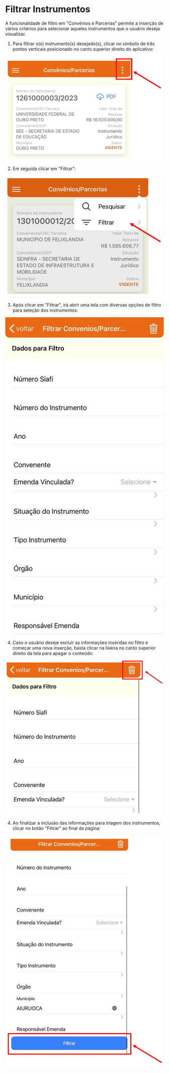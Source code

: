 # Filtrar Instrumentos

A funcionalidade de filtro em "Convênios e Parcerias" permite a inserção de vários critérios para selecionar aqueles instrumentos que o usuário deseja visualizar.

1. Para filtrar o(s) instrumento(s) desejado(s), clicar no símbolo de três pontos verticais posicionado no canto superior direito do aplicativo:

![](<../../../.gitbook/assets/image (4) (2).png>)

2. Em seguida clicar em "Filtrar":

![](<../../../.gitbook/assets/image (5) (3).png>)

3. Após clicar em "Filtrar", irá abrir uma tela com diversas opções de filtro para seleção dos instrumentos:

![](<../../../.gitbook/assets/WhatsApp Image 2023-03-01 at 10.24.35.jpeg>)

4. Caso o usuário deseje excluir as informações inseridas no filtro e começar uma nova inserção, basta clicar na lixeira no canto superior direito da tela para apagar o conteúdo:

![](<../../../.gitbook/assets/image (60).png>)

4. Ao finalizar a inclusão das informações para triagem dos instrumentos, clicar no botão "Filtrar" ao final da página:

![](<../../../.gitbook/assets/image (13) (1).png>)
